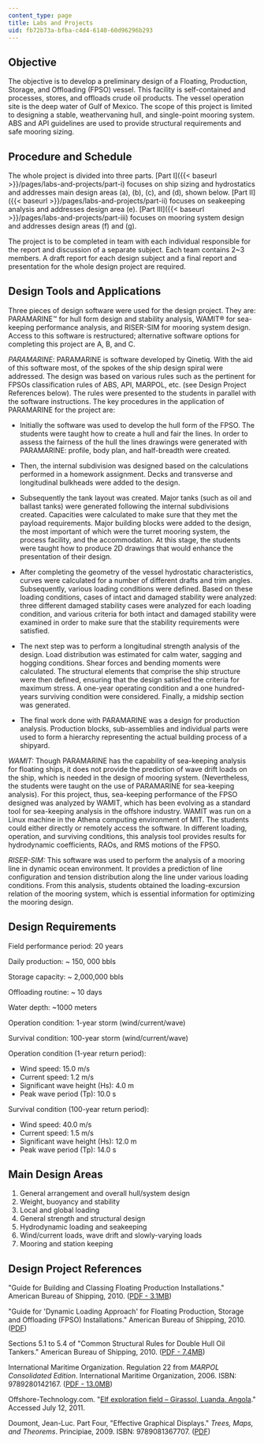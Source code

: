 ```yaml
---
content_type: page
title: Labs and Projects
uid: fb72b73a-bfba-c4d4-6140-60d96296b293
---
```


Objective
---------

The objective is to develop a preliminary design of a Floating, Production, Storage, and Offloading (FPSO) vessel. This facility is self-contained and processes, stores, and offloads crude oil products. The vessel operation site is the deep water of Gulf of Mexico. The scope of this project is limited to designing a stable, weathervaning hull, and single-point mooring system. ABS and API guidelines are used to provide structural requirements and safe mooring sizing.

Procedure and Schedule
----------------------

The whole project is divided into three parts. [Part I]({{< baseurl >}}/pages/labs-and-projects/part-i) focuses on ship sizing and hydrostatics and addresses main design areas (a), (b), (c), and (d), shown below. [Part II]({{< baseurl >}}/pages/labs-and-projects/part-ii) focuses on seakeeping analysis and addresses design area (e). [Part III]({{< baseurl >}}/pages/labs-and-projects/part-iii) focuses on mooring system design and addresses design areas (f) and (g).

The project is to be completed in team with each individual responsible for the report and discussion of a separate subject. Each team contains 2~3 members. A draft report for each design subject and a final report and presentation for the whole design project are required.

Design Tools and Applications
-----------------------------

Three pieces of design software were used for the design project. They are: PARAMARINE™ for hull form design and stability analysis, WAMIT® for sea-keeping performance analysis, and RISER-SIM for mooring system design. Access to this software is restructured; alternative software options for completing this project are A, B, and C.

_PARAMARINE_: PARAMARINE is software developed by Qinetiq. With the aid of this software most, of the spokes of the ship design spiral were addressed. The design was based on various rules such as the pertinent for FPSOs classification rules of ABS, API, MARPOL, etc. (see Design Project References below). The rules were presented to the students in parallel with the software instructions. The key procedures in the application of PARAMARINE for the project are:

*   Initially the software was used to develop the hull form of the FPSO. The students were taught how to create a hull and fair the lines. In order to assess the fairness of the hull the lines drawings were generated with PARAMARINE: profile, body plan, and half-breadth were created.
  
*   Then, the internal subdivision was designed based on the calculations performed in a homework assignment. Decks and transverse and longitudinal bulkheads were added to the design.
  
*   Subsequently the tank layout was created. Major tanks (such as oil and ballast tanks) were generated following the internal subdivisions created. Capacities were calculated to make sure that they met the payload requirements. Major building blocks were added to the design, the most important of which were the turret mooring system, the process facility, and the accommodation. At this stage, the students were taught how to produce 2D drawings that would enhance the presentation of their design.
  
*   After completing the geometry of the vessel hydrostatic characteristics, curves were calculated for a number of different drafts and trim angles. Subsequently, various loading conditions were defined. Based on these loading conditions, cases of intact and damaged stability were analyzed: three different damaged stability cases were analyzed for each loading condition, and various criteria for both intact and damaged stability were examined in order to make sure that the stability requirements were satisfied.
  
*   The next step was to perform a longitudinal strength analysis of the design. Load distribution was estimated for calm water, sagging and hogging conditions. Shear forces and bending moments were calculated. The structural elements that comprise the ship structure were then defined, ensuring that the design satisfied the criteria for maximum stress. A one-year operating condition and a one hundred-years surviving condition were considered. Finally, a midship section was generated.
  
*   The final work done with PARAMARINE was a design for production analysis. Production blocks, sub-assemblies and individual parts were used to form a hierarchy representing the actual building process of a shipyard.

_WAMIT:_ Though PARAMARINE has the capability of sea-keeping analysis for floating ships, it does not provide the prediction of wave drift loads on the ship, which is needed in the design of mooring system. (Nevertheless, the students were taught on the use of PARAMARINE for sea-keeping analysis). For this project, thus, sea-keeping performance of the FPSO designed was analyzed by WAMIT, which has been evolving as a standard tool for sea-keeping analysis in the offshore industry. WAMIT was run on a Linux machine in the Athena computing environment of MIT. The students could either directly or remotely access the software. In different loading, operation, and surviving conditions, this analysis tool provides results for hydrodynamic coefficients, RAOs, and RMS motions of the FPSO.

_RISER-SIM:_ This software was used to perform the analysis of a mooring line in dynamic ocean environment. It provides a prediction of line configuration and tension distribution along the line under various loading conditions. From this analysis, students obtained the loading-excursion relation of the mooring system, which is essential information for optimizing the mooring design.

Design Requirements
-------------------

Field performance period: 20 years

Daily production: ~ 150, 000 bbls

Storage capacity: ~ 2,000,000 bbls

Offloading routine: ~ 10 days

Water depth: ~1000 meters

Operation condition: 1-year storm (wind/current/wave)

Survival condition: 100-year storm (wind/current/wave)

Operation condition (1-year return period):

*   Wind speed: 15.0 m/s
*   Current speed: 1.2 m/s
*   Significant wave height (Hs): 4.0 m
*   Peak wave period (Tp): 10.0 s

Survival condition (100-year return period):

*   Wind speed: 40.0 m/s
*   Current speed: 1.5 m/s
*   Significant wave height (Hs): 12.0 m
*   Peak wave period (Tp): 14.0 s

Main Design Areas
-----------------

1.  General arrangement and overall hull/system design
2.  Weight, buoyancy and stability
3.  Local and global loading
4.  General strength and structural design
5.  Hydrodynamic loading and seakeeping
6.  Wind/current loads, wave drift and slowly-varying loads
7.  Mooring and station keeping

Design Project References
-------------------------

"Guide for Building and Classing Floating Production Installations." American Bureau of Shipping, 2010. ([PDF - 3.1MB](http://www.eagle.org/eagleExternalPortalWEB/ShowProperty/BEA%20Repository/Rules&Guides/Current/82_FloatingProductionInstallations/Pub82_FPI_Guide))

"Guide for 'Dynamic Loading Approach' for Floating Production, Storage and Offloading (FPSO) Installations." American Bureau of Shipping, 2010. ([PDF](http://www.eagle.org/eagleExternalPortalWEB/ShowProperty/BEA%20Repository/Rules&Guides/Current/101_SafeHullDLAforFPSOSystems/Pub101_FPSO_DLA))

Sections 5.1 to 5.4 of "Common Structural Rules for Double Hull Oil Tankers." American Bureau of Shipping, 2010. ([PDF - 7.4MB](http://www.eagle.org/eagleExternalPortalWEB/ShowProperty/BEA%20Repository/Rules&Guides/Current/2_SVR_2011/part5acsrtanker2010))

International Maritime Organization. Regulation 22 from _MARPOL Consolidated Edition_. International Maritime Organization, 2006. ISBN: 9789280142167. ([PDF - 13.0MB](https://www.amazon.com/Marpol-Consolidated-International-Maritime-Organization/dp/928014216X))

Offshore-Technology.com. "[Elf exploration field – Girassol, Luanda, Angola](http://www.offshore-technology.com/projects/girassol/)." Accessed July 12, 2011.

Doumont, Jean-Luc. Part Four, "Effective Graphical Displays." _Trees, Maps, and Theorems_. Principiae, 2009. ISBN: 9789081367707. ([PDF](https://www.principiae.be/book/pdfs/TM&Th-4.0-summary.pdf))